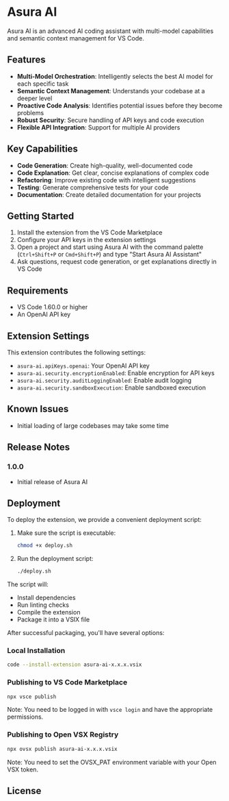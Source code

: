 # Asura AI

Asura AI is an advanced AI coding assistant with multi-model capabilities and semantic context management for VS Code.

## Features

- **Multi-Model Orchestration**: Intelligently selects the best AI model for each specific task
- **Semantic Context Management**: Understands your codebase at a deeper level
- **Proactive Code Analysis**: Identifies potential issues before they become problems
- **Robust Security**: Secure handling of API keys and code execution
- **Flexible API Integration**: Support for multiple AI providers

## Key Capabilities

- **Code Generation**: Create high-quality, well-documented code
- **Code Explanation**: Get clear, concise explanations of complex code
- **Refactoring**: Improve existing code with intelligent suggestions
- **Testing**: Generate comprehensive tests for your code
- **Documentation**: Create detailed documentation for your projects

## Getting Started

1. Install the extension from the VS Code Marketplace
2. Configure your API keys in the extension settings
3. Open a project and start using Asura AI with the command palette (`Ctrl+Shift+P` or `Cmd+Shift+P`) and type "Start Asura AI Assistant"
4. Ask questions, request code generation, or get explanations directly in VS Code

## Requirements

- VS Code 1.60.0 or higher
- An OpenAI API key

## Extension Settings

This extension contributes the following settings:

* `asura-ai.apiKeys.openai`: Your OpenAI API key
* `asura-ai.security.encryptionEnabled`: Enable encryption for API keys
* `asura-ai.security.auditLoggingEnabled`: Enable audit logging
* `asura-ai.security.sandboxExecution`: Enable sandboxed execution

## Known Issues

- Initial loading of large codebases may take some time

## Release Notes

### 1.0.0

- Initial release of Asura AI

## Deployment

To deploy the extension, we provide a convenient deployment script:

1. Make sure the script is executable:
   ```bash
   chmod +x deploy.sh
   ```

2. Run the deployment script:
   ```bash
   ./deploy.sh
   ```

The script will:
- Install dependencies
- Run linting checks
- Compile the extension
- Package it into a VSIX file

After successful packaging, you'll have several options:

### Local Installation
```bash
code --install-extension asura-ai-x.x.x.vsix
```

### Publishing to VS Code Marketplace
```bash
npx vsce publish
```
Note: You need to be logged in with `vsce login` and have the appropriate permissions.

### Publishing to Open VSX Registry
```bash
npx ovsx publish asura-ai-x.x.x.vsix
```
Note: You need to set the OVSX_PAT environment variable with your Open VSX token.

## License

